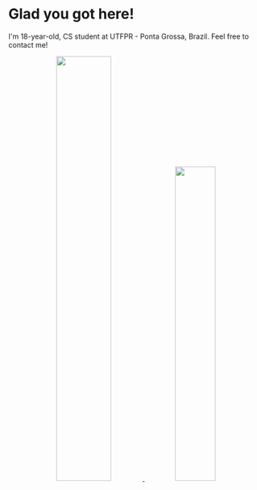 # Glad you got here!
I'm 18-year-old, CS student at UTFPR - Ponta Grossa, Brazil.
Feel free to contact me!

<div align="center">
  <a href="https://github.com/travizanutto">
  <img width="46.5%" src="https://github-readme-stats.vercel.app/api?username=travizanutto&include_all_commits=true&custom_title=My GB stats:&count_private=true&show_icons=true&hide=issues&theme=synthwave">
  <img width="40%" src="https://github-readme-stats.vercel.app/api/top-langs/?username=travizanutto&layout=compact&theme=synthwave">  
</div>
  
#
